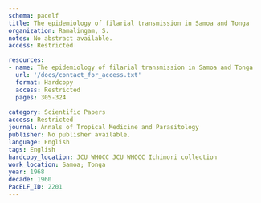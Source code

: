 ```yaml
---
schema: pacelf
title: The epidemiology of filarial transmission in Samoa and Tonga
organization: Ramalingam, S.
notes: No abstract available.
access: Restricted

resources:
- name: The epidemiology of filarial transmission in Samoa and Tonga
  url: '/docs/contact_for_access.txt'
  format: Hardcopy
  access: Restricted
  pages: 305-324
 
category: Scientific Papers
access: Restricted
journal: Annals of Tropical Medicine and Parasitology
publisher: No publisher available. 
language: English 
tags: English 
hardcopy_location: JCU WHOCC JCU WHOCC Ichimori collection
work_location: Samoa; Tonga
year: 1968
decade: 1960
PacELF_ID: 2201
---
```

